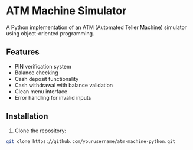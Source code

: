 # ATM Machine Simulator

A Python implementation of an ATM (Automated Teller Machine) simulator using object-oriented programming.

## Features

- PIN verification system
- Balance checking
- Cash deposit functionality
- Cash withdrawal with balance validation
- Clean menu interface
- Error handling for invalid inputs

## Installation

1. Clone the repository:
```bash
git clone https://github.com/yourusername/atm-machine-python.git